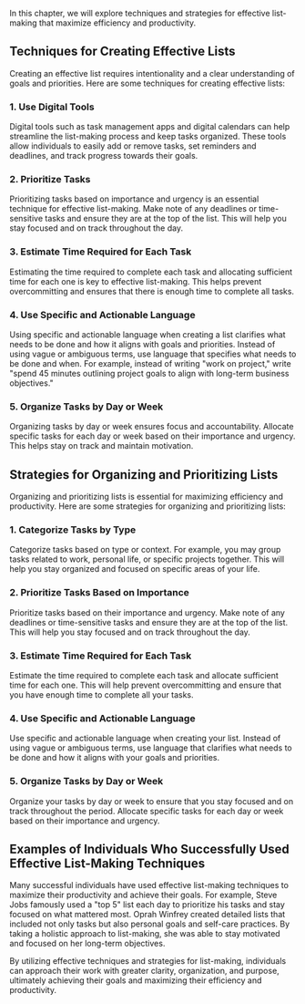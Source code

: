 
In this chapter, we will explore techniques and strategies for effective list-making that maximize efficiency and productivity.

Techniques for Creating Effective Lists
---------------------------------------

Creating an effective list requires intentionality and a clear understanding of goals and priorities. Here are some techniques for creating effective lists:

### 1. Use Digital Tools

Digital tools such as task management apps and digital calendars can help streamline the list-making process and keep tasks organized. These tools allow individuals to easily add or remove tasks, set reminders and deadlines, and track progress towards their goals.

### 2. Prioritize Tasks

Prioritizing tasks based on importance and urgency is an essential technique for effective list-making. Make note of any deadlines or time-sensitive tasks and ensure they are at the top of the list. This will help you stay focused and on track throughout the day.

### 3. Estimate Time Required for Each Task

Estimating the time required to complete each task and allocating sufficient time for each one is key to effective list-making. This helps prevent overcommitting and ensures that there is enough time to complete all tasks.

### 4. Use Specific and Actionable Language

Using specific and actionable language when creating a list clarifies what needs to be done and how it aligns with goals and priorities. Instead of using vague or ambiguous terms, use language that specifies what needs to be done and when. For example, instead of writing "work on project," write "spend 45 minutes outlining project goals to align with long-term business objectives."

### 5. Organize Tasks by Day or Week

Organizing tasks by day or week ensures focus and accountability. Allocate specific tasks for each day or week based on their importance and urgency. This helps stay on track and maintain motivation.

Strategies for Organizing and Prioritizing Lists
------------------------------------------------

Organizing and prioritizing lists is essential for maximizing efficiency and productivity. Here are some strategies for organizing and prioritizing lists:

### 1. Categorize Tasks by Type

Categorize tasks based on type or context. For example, you may group tasks related to work, personal life, or specific projects together. This will help you stay organized and focused on specific areas of your life.

### 2. Prioritize Tasks Based on Importance

Prioritize tasks based on their importance and urgency. Make note of any deadlines or time-sensitive tasks and ensure they are at the top of the list. This will help you stay focused and on track throughout the day.

### 3. Estimate Time Required for Each Task

Estimate the time required to complete each task and allocate sufficient time for each one. This will help prevent overcommitting and ensure that you have enough time to complete all your tasks.

### 4. Use Specific and Actionable Language

Use specific and actionable language when creating your list. Instead of using vague or ambiguous terms, use language that clarifies what needs to be done and how it aligns with your goals and priorities.

### 5. Organize Tasks by Day or Week

Organize your tasks by day or week to ensure that you stay focused and on track throughout the period. Allocate specific tasks for each day or week based on their importance and urgency.

Examples of Individuals Who Successfully Used Effective List-Making Techniques
------------------------------------------------------------------------------

Many successful individuals have used effective list-making techniques to maximize their productivity and achieve their goals. For example, Steve Jobs famously used a "top 5" list each day to prioritize his tasks and stay focused on what mattered most. Oprah Winfrey created detailed lists that included not only tasks but also personal goals and self-care practices. By taking a holistic approach to list-making, she was able to stay motivated and focused on her long-term objectives.

By utilizing effective techniques and strategies for list-making, individuals can approach their work with greater clarity, organization, and purpose, ultimately achieving their goals and maximizing their efficiency and productivity.

